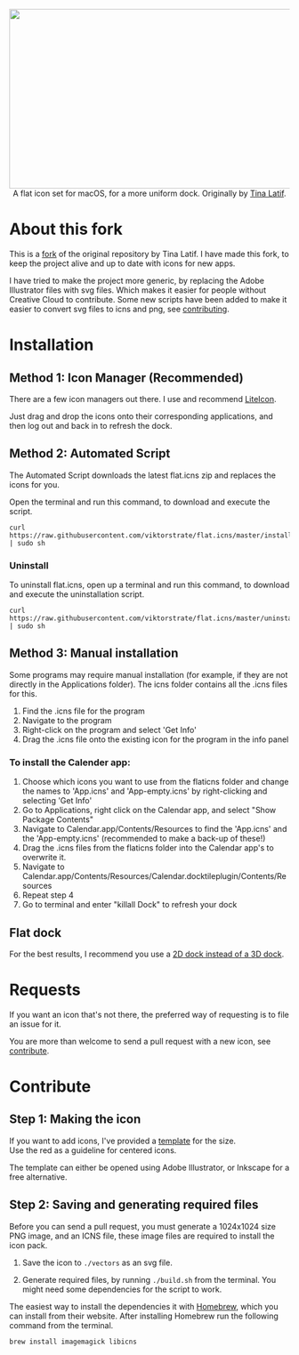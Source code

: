 <p align="center">
  <img width="730" height="323" src="flaticns.png"><br>
  A flat icon set for macOS, for a more uniform dock. Originally by <a href="https://github.com/tinalatif/flat.icns">Tina Latif</a>.
</p>

# About this fork

This is a [fork](https://help.github.com/articles/fork-a-repo/) of the original repository by Tina Latif.
I have made this fork, to keep the project alive and up to date with icons for new apps.

I have tried to make the project more generic, by replacing the Adobe Illustrator files with svg files. Which makes it easier for people without Creative Cloud to contribute.
Some new scripts have been added to make it easier to convert svg files to icns and png, see [contributing](https://github.com/viktorstrate/flat.icns#contribute).

# Installation

## Method 1: Icon Manager (Recommended)

There are a few icon managers out there. I use and recommend [LiteIcon](http://www.freemacsoft.net/liteicon).

Just drag and drop the icons onto their corresponding applications, and then log out and back in to refresh the dock.

## Method 2: Automated Script

The Automated Script downloads the latest flat.icns zip and replaces the icons for you.

Open the terminal and run this command, to download and execute the script.

```shell
curl https://raw.githubusercontent.com/viktorstrate/flat.icns/master/install.sh | sudo sh
```

### Uninstall

To uninstall flat.icns, open up a terminal and run this command, to download and execute the uninstallation script.

```shell
curl https://raw.githubusercontent.com/viktorstrate/flat.icns/master/uninstall.sh | sudo sh
```

## Method 3: Manual installation

Some programs may require manual installation (for example, if they are not directly in the Applications folder). The icns folder contains all the .icns files for this.

1. Find the .icns file for the program
2. Navigate to the program
3. Right-click on the program and select 'Get Info'
4. Drag the .icns file onto the existing icon for the program in the info panel

### To install the Calender app:
1. Choose which icons you want to use from the flaticns folder and change the names to 'App.icns' and 'App-empty.icns' by right-clicking and selecting 'Get Info'
2. Go to Applications, right click on the Calendar app, and select "Show Package Contents"
3. Navigate to Calendar.app/Contents/Resources to find the 'App.icns' and the 'App-empty.icns' (recommended to make a back-up of these!)
4. Drag the .icns files from the flaticns folder into the Calendar app's to overwrite it.
5. Navigate to Calendar.app/Contents/Resources/Calendar.docktileplugin/Contents/Resources
6. Repeat step 4
7. Go to terminal and enter "killall Dock" to refresh your dock

## Flat dock

For the best results, I recommend you use a [2D dock instead of a 3D dock](http://hints.macworld.com/images/105dockcomparo.jpg).

# Requests

If you want an icon that's not there, the preferred way of requesting is to file an issue for it.

You are more than welcome to send a pull request with a new icon, see [contribute](https://github.com/viktorstrate/flat.icns#contribute).

# Contribute

## Step 1: Making the icon
If you want to add icons, I've provided a [template](https://github.com/viktorstrate/flat.icns/blob/master/template.svg) for the size.
</br>Use the red as a guideline for centered icons.

The template can either be opened using Adobe Illustrator, or Inkscape for a free alternative.

## Step 2: Saving and generating required files
Before you can send a pull request, you must generate a 1024x1024 size PNG image, and an ICNS file, these image files are required to install the icon pack.

1. Save the icon to `./vectors` as an svg file.

2. Generate required files, by running `./build.sh` from the terminal. You might need some dependencies for the script to work.

The easiest way to install the dependencies it with [Homebrew](https://brew.sh/), which you can install from their website. After installing Homebrew run the following command from the terminal.

```shell
brew install imagemagick libicns
```
